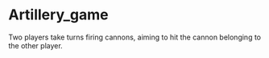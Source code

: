 # Artillery_game
Two players take turns firing cannons, aiming to hit the cannon belonging to the other player.
